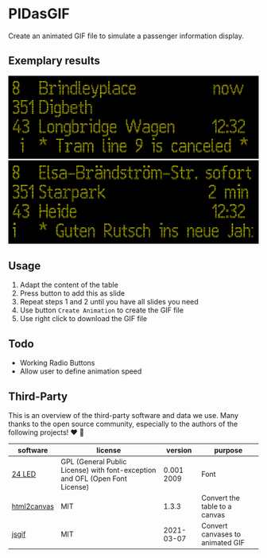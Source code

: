# PIDasGIF

Create an animated GIF file to simulate a passenger information display.

## Exemplary results

![Exemplary result](images/example01.gif "Exemplary result 1")
![Exemplary result](images/example02.gif "Exemplary result 2")

## Usage

1. Adapt the content of the table
2. Press button to add this as slide
3. Repeat steps 1 and 2 until you have all slides you need
4. Use button `Create Animation` to create the GIF file
5. Use right click to download the GIF file

## Todo

- Working Radio Buttons
- Allow user to define animation speed

## Third-Party

This is an overview of the third-party software and data we use. Many thanks to the open source community, especially to the authors of the following projects! ❤️ 🍻

| software  | license  | version   | purpose   |
| --------- | -------- | --------- | --------- |
| [24 LED](https://fonts2u.com/24-led.font) | GPL (General Public License) with font-exception and OFL (Open Font License) | 0.001 2009 | Font |
|[html2canvas](https://github.com/niklasvh/html2canvas/) | MIT | 1.3.3 | Convert the table to a canvas |
|[jsgif](https://github.com/egfx/jsgif) | MIT | 2021-03-07 | Convert canvases to animated GIF |
